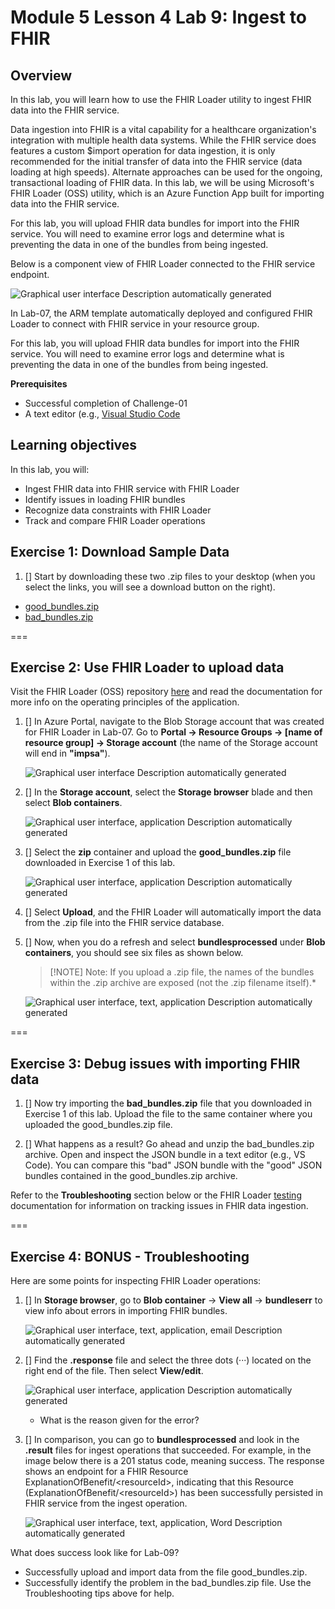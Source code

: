 # Module 5 Lesson 4 Lab 9: Ingest to FHIR

## Overview

In this lab, you will learn how to use the FHIR Loader utility to ingest FHIR data into the FHIR service.

Data ingestion into FHIR is a vital capability for a healthcare organization's integration with multiple health data systems. While the FHIR service does features a custom $import operation for data ingestion, it is only recommended for the initial transfer of data into the FHIR service (data loading at high speeds). Alternate approaches can be used for the ongoing, transactional loading of FHIR data. In this lab, we will be using Microsoft's FHIR Loader (OSS) utility, which is an Azure Function App built for importing data into the FHIR service.

For this lab, you will upload FHIR data bundles for import into the FHIR service. You will need to examine error logs and determine what is preventing the data in one of the bundles from being ingested.

Below is a component view of FHIR Loader connected to the FHIR service endpoint.

![Graphical user interface Description automatically generated](./IMAGES/Lab09/L9P1.png)

In Lab-07, the ARM template automatically deployed and configured FHIR Loader to connect with FHIR service in your resource group.

For this lab, you will upload FHIR data bundles for import into the FHIR service. You will need to examine error logs and determine what is preventing the data in one of the bundles from being ingested.

**Prerequisites**
- Successful completion of Challenge-01
- A text editor (e.g., [Visual Studio Code](https://code.visualstudio.com/)

## Learning objectives

In this lab, you will:
-	Ingest FHIR data into FHIR service with FHIR Loader
-	Identify issues in loading FHIR bundles
-	Recognize data constraints with FHIR Loader
-	Track and compare FHIR Loader operations


## Exercise 1: Download Sample Data

1. [] Start by downloading these two .zip files to your desktop (when you select the links, you will see a download button on the right).

-   [good_bundles.zip](https://github.com/microsoft/azure-health-data-services-workshop/blob/main/Challenge-03%20-%20Ingest%20to%20FHIR/samples/good_bundles.zip)
-   [bad_bundles.zip](https://github.com/microsoft/azure-health-data-services-workshop/blob/main/Challenge-03%20-%20Ingest%20to%20FHIR/samples/bad_bundles.zip)

===

## Exercise 2: Use FHIR Loader to upload data

Visit the FHIR Loader (OSS) repository [here](https://github.com/microsoft/fhir-loader) and read the documentation for more info on the operating principles of the application.

1. [] In Azure Portal, navigate to the Blob Storage account that was created for FHIR Loader in Lab-07. Go to **Portal -> Resource Groups -> [name of resource group] -> Storage account** (the name of the Storage account will end in **"impsa"**).

    ![Graphical user interface Description automatically generated](./IMAGES/Lab09/L9P2.png)

1. [] In the **Storage account**, select the **Storage browser** blade and then select **Blob containers**.

    ![Graphical user interface, application Description automatically generated](./IMAGES/Lab09/L9P3.png)

1. [] Select the **zip** container and upload the **good_bundles.zip** file downloaded in Exercise 1 of this lab.

    ![Graphical user interface, application Description automatically generated](./IMAGES/Lab09/L9P4.png)

1. [] Select **Upload**, and the FHIR Loader will automatically import the data from the .zip file into the FHIR service database.

1. [] Now, when you do a refresh and select **bundlesprocessed** under **Blob containers**, you should see six files as shown below.

    > [!NOTE] Note: If you upload a .zip file, the names of the bundles within the .zip archive are exposed (not the .zip filename itself).*

    ![Graphical user interface, text, application Description automatically generated](./IMAGES/Lab09/L9P5.png)

===

## Exercise 3: Debug issues with importing FHIR data

1. [] Now try importing the **bad_bundles.zip** file that you downloaded in Exercise 1 of this lab. Upload the file to the same container where you uploaded the good_bundles.zip file.

1. [] What happens as a result? Go ahead and unzip the bad_bundles.zip archive. Open and inspect the JSON bundle in a text editor (e.g., VS Code). You can compare this "bad" JSON bundle with the "good" JSON bundles contained in the good_bundles.zip archive.

Refer to the **Troubleshooting** section below or the FHIR Loader [testing](https://github.com/microsoft/fhir-loader/blob/main/docs/testing.md) documentation for information on tracking issues in FHIR data ingestion.

===

## Exercise 4: BONUS - Troubleshooting

Here are some points for inspecting FHIR Loader operations:

1. [] In **Storage browser**, go to **Blob container** -\> **View all** -\> **bundleserr** to view info about errors in importing FHIR bundles.

    ![Graphical user interface, text, application, email Description automatically generated](./IMAGES/Lab09/L9P6.png)

1. [] Find the **.response** file and select the three dots (···) located on the right end of the file. Then select **View/edit**.

    ![Graphical user interface, application Description automatically generated](./IMAGES/Lab09/L9P7.png)

    -   What is the reason given for the error?

1. [] In comparison, you can go to **bundlesprocessed** and look in the **.result** files for ingest operations that succeeded. For example, in the image below there is a 201 status code, meaning success. The response shows an endpoint for a FHIR Resource ExplanationOfBenefit/\<resourceId\>, indicating that this Resource (ExplanationOfBenefit/\<resourceId\>) has been successfully persisted in FHIR service from the ingest operation.

    ![Graphical user interface, text, application, Word Description automatically generated](./IMAGES/Lab09/L9P8.png)

What does success look like for Lab-09?

-   Successfully upload and import data from the file good_bundles.zip.
-   Successfully identify the problem in the bad_bundles.zip file. Use the Troubleshooting tips above for help.


